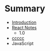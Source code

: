 # Summary

* [Introduction](README.md)
* [React Notes](react.md)
  * 1.0
* [ccccc](ccccc.md)
* JavaScript

